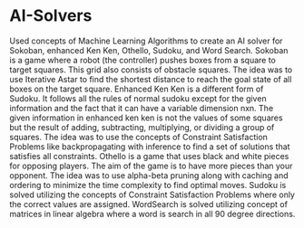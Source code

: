 # AI-Solvers
Used concepts of Machine Learning Algorithms to create an AI solver for Sokoban, enhanced Ken Ken, Othello, Sudoku, and Word Search.
Sokoban is a game where a robot (the controller) pushes boxes from a square to target squares. This grid also consists of obstacle squares.
The idea was to use Iterative Astar to find the shortest distance to reach the goal state of all boxes on the target square.
Enhanced Ken Ken is a different form of Sudoku. It follows all the rules of normal sudoku except for the given information and the fact that it can have a variable dimension nxn.
The given information in enhanced ken ken is not the values of some squares but the result of adding, subtracting, multiplying, or dividing a group of squares.
The idea was to use the concepts of Constraint Satisfaction Problems like backpropagating with inference to find a set of solutions that satisfies all constraints.
Othello is a game that uses black and white pieces for opposing players. The aim of the game is to have more pieces than your opponent.
The idea was to use alpha-beta pruning along with caching and ordering to minimize the time complexity to find optimal moves.
Sudoku is solved utilizing the concepts of Constraint Satisfaction Problems where only the correct values are assigned.
WordSearch is solved utilizing concept of matrices in linear algebra where a word is search in all 90 degree directions.
